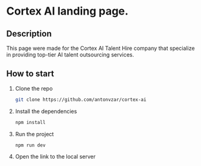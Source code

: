 # Cortex AI landing page.

## Description
This page were made for the Cortex AI Talent Hire company that specialize in providing top-tier AI talent outsourcing services.

## How to start
1. Clone the repo
   ```bash
   git clone https://github.com/antonvzar/cortex-ai
   ```
2. Install the dependencies
   ```bash
   npm install
   ```
3. Run the project
   ```bash
   npm run dev
   ```
4. Open the link to the local server
